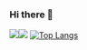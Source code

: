 ### Hi there 👋

<img src="https://github-readme-stats.vercel.app/api/top-langs/?username=MarwanMashra&show_icons=true&title_color=ffffff&icon_color=bb2acf&text_color=daf7dc&bg_color=151515&hide=php"><img src="https://github-readme-stats.vercel.app/api/?username=MarwanMashra&&show_icons=true&title_color=ffffff&icon_color=bb2acf&text_color=daf7dc&bg_color=151515">
[![Top Langs](https://github-readme-stats.vercel.app/api/top-langs/?username=MarwanMashra&layout=compact)](https://github.com/anuraghazra/github-readme-stats)
<!--
**MarwanMashra/MarwanMashra** is a ✨ _special_ ✨ repository because its `README.md` (this file) appears on your GitHub profile.

Here are some ideas to get you started:

- 🔭 I’m currently working on ...
- 🌱 I’m currently learning ...
- 👯 I’m looking to collaborate on ...
- 🤔 I’m looking for help with ...
- 💬 Ask me about ...
- 📫 How to reach me: ...
- 😄 Pronouns: ...
- ⚡ Fun fact: ...
-->
